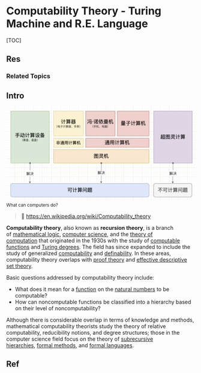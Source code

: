 # Computability Theory - Turing Machine and R.E. Language

[TOC]



## Res
### Related Topics



## Intro
![](../../../../../Assets/Pics/Screenshot%202023-05-08%20at%204.26.42%20PM.png)
<small>What can computers do?</small>

> 🔗 https://en.wikipedia.org/wiki/Computability_theory

**Computability theory**, also known as **recursion theory**, is a branch of [mathematical logic](https://en.wikipedia.org/wiki/Mathematical_logic "Mathematical logic"), [computer science](https://en.wikipedia.org/wiki/Computer_science "Computer science"), and the [theory of computation](https://en.wikipedia.org/wiki/Theory_of_computation "Theory of computation") that originated in the 1930s with the study of [computable functions](https://en.wikipedia.org/wiki/Computable_function "Computable function") and [Turing degrees](https://en.wikipedia.org/wiki/Turing_degree "Turing degree"). The field has since expanded to include the study of generalized [computability](https://en.wikipedia.org/wiki/Computability "Computability") and [definability](https://en.wikipedia.org/wiki/Definable_set "Definable set"). In these areas, computability theory overlaps with [proof theory](https://en.wikipedia.org/wiki/Proof_theory "Proof theory") and [effective descriptive set theory](https://en.wikipedia.org/wiki/Effective_descriptive_set_theory "Effective descriptive set theory").

Basic questions addressed by computability theory include:
-   What does it mean for a [function](https://en.wikipedia.org/wiki/Function_(mathematics) "Function (mathematics)") on the [natural numbers](https://en.wikipedia.org/wiki/Natural_number "Natural number") to be computable?
-   How can noncomputable functions be classified into a hierarchy based on their level of noncomputability?

Although there is considerable overlap in terms of knowledge and methods, mathematical computability theorists study the theory of relative computability, reducibility notions, and degree structures; those in the computer science field focus on the theory of [subrecursive hierarchies](https://en.wikipedia.org/wiki/Computational_complexity_theory "Computational complexity theory"), [formal methods](https://en.wikipedia.org/wiki/Formal_method "Formal method"), and [formal languages](https://en.wikipedia.org/wiki/Formal_language "Formal language").



## Ref
[Computability theory]: https://en.wikipedia.org/wiki/Computability_theory

[Turing Mahine | Wikipedia]: https://en.wikipedia.org/wiki/Turing_machine
[Universal Turing Machine]: https://en.wikipedia.org/wiki/Universal_Turing_machine

[How to tell if a language is recognizable, co-recognizable or decidable? | Stackoverflow]: https://cs.stackexchange.com/q/11500/174354

[AI数学基础之:确定图灵机和非确定图灵机]: https://www.cnblogs.com/flydean/p/14646553.html

[Arithmetical hierarchy | wikipedia]: https://en.wikipedia.org/wiki/Arithmetical_hierarchy
[复杂度类列表 | wikipedia]: https://zh.wikipedia.org/zh-hans/複雜度類列表
[Understanding the Arithmetical Hierarchy | StackExchange]: https://math.stackexchange.com/q/4887971/1230830

[👍 如何通俗地解释停机问题（Halting Problem）？ - 张皓的回答 - 知乎]: https://www.zhihu.com/question/20081359/answer/162329455
[Halting problem | Wikipedia]: https://en.wikipedia.org/wiki/Halting_problem
[Gödel's incompleteness theorems | wikipedia]: https://en.wikipedia.org/wiki/G%C3%B6del%27s_incompleteness_theorems
